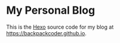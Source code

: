 # My Personal Blog

This is the  [Hexo](https://hexo.io/) source code for my blog at https://backpackcoder.github.io.